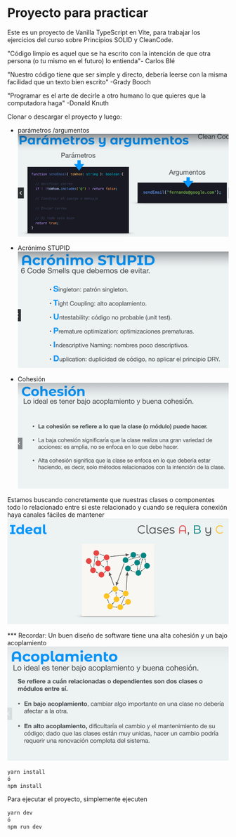 # Proyecto para practicar

Este es un proyecto de Vanilla TypeScript en Vite, para trabajar los ejercicios del curso sobre Principios SOLID y CleanCode.

"Código limpio es aquel que se ha escrito con la intención de que otra persona (o tu mismo en el futuro) lo entienda"- Carlos Blé

"Nuestro código tiene que ser simple y directo, debería leerse con la misma facilidad que un texto bien escrito" -Grady Booch

"Programar es el arte de decirle a otro humano lo que quieres que la computadora haga" -Donald Knuth

Clonar o descargar el proyecto y luego:

- parámetros /argumentos 
![alt text](image.png)

- Acrónimo STUPID 
![alt text](image-1.png)

- Cohesión 
![alt text](image-2.png)

Estamos buscando concretamente que nuestras clases o componentes 
todo lo relacionado entre si este relacionado y cuando se requiera conexión haya canales fáciles de mantener
 ![alt text](image-3.png)

*** Recordar: Un buen diseño de software tiene una alta cohesión y un bajo acoplamiento  
![alt text](image-4.png)


```
yarn install
ó
npm install
```

Para ejecutar el proyecto, simplemente ejecuten
```
yarn dev
ó
npm run dev
```